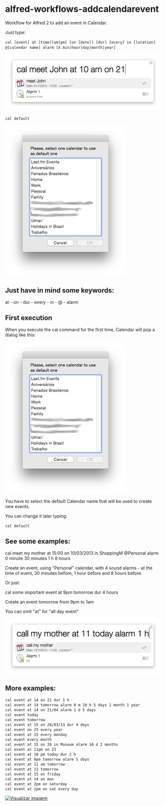 # alfred-workflows-addcalendarevent

Workflow for Alfred 2 to add an event in Calendar.

Just type:

`cal [event] at [time][am|pm] [on [date]] [dur] [every] in [location] @[calendar name] alarm [X min|hour|day|month|year]`

![01](./readme/02.jpg)

`cal default`

![Example](./readme/03.jpg)

## Just have in mind some keywords:

at - on - dur - every - in - @ - alarm

## First execution

When you execute the cal command for the first time, Calendar will pop a dialog like this:

![Example](./readme/03.jpg)

You have to select the default Calendar name that will be used to create new events.

You can change it later typing:

`cal default`

## See some examples:

cal meet my mother at 15:00 on 10/03/2013 in ShoppingM @Personal alarm 0 minute 30 minutes 1 h 8 hours

Create an event, using "Personal" calendar, with 4 sound alarms - at the time of event, 30 minutes before, 1 hour before and 8 hours before.

Or just:

cal some important event at 9pm tomorrow dur 4 hours

Create an event tomorrow from 9pm to 1am

You can omit "at" for "all day event"

![01](./readme/01.jpg)

## More examples:

    cal event at 14 on 21 dur 1 h
    cal event at 14 tomorrow alarm 0 m 10 h 5 days 1 month 1 year
    cal event at 14 on 21/04 alarm 1 d 5 days
    cal event today
    cal event tomorrow
    cal event at 15 on 28/03/13 dur 4 days
    cal event on 25 every year
    cal event at 15 every monday
    cal event every month
    cal event at 15 on 28 in Museum alarm 10 d 2 months
    cal event at 11pm on 23
    cal event at 10 pm today dur 2 h
    cal event at 9pm tomorrow alarm 5 days
    cal event at 11 am tomorrow
    cal event at 11 tomorrow
    cal event at 15 on friday
    cal event at 14 on mon
    cal event at 2pm on saturday
    cal event at 2pm on sat every day
    
 <a href="https://www.paypal.com/cgi-bin/webscr?cmd=_donations&business=rtoshiro%40gmail%2ecom&lc=US&item_name=Toshiro&no_note=0&currency_code=BRL&bn=PP%2dDonationsBF%3abtn_donate_SM%2egif%3aNonHostedGuest"><img border="0" alt="Visualizar imagem" src="https://www.paypalobjects.com/en_US/i/btn/btn_donate_SM.gif" /></a>
